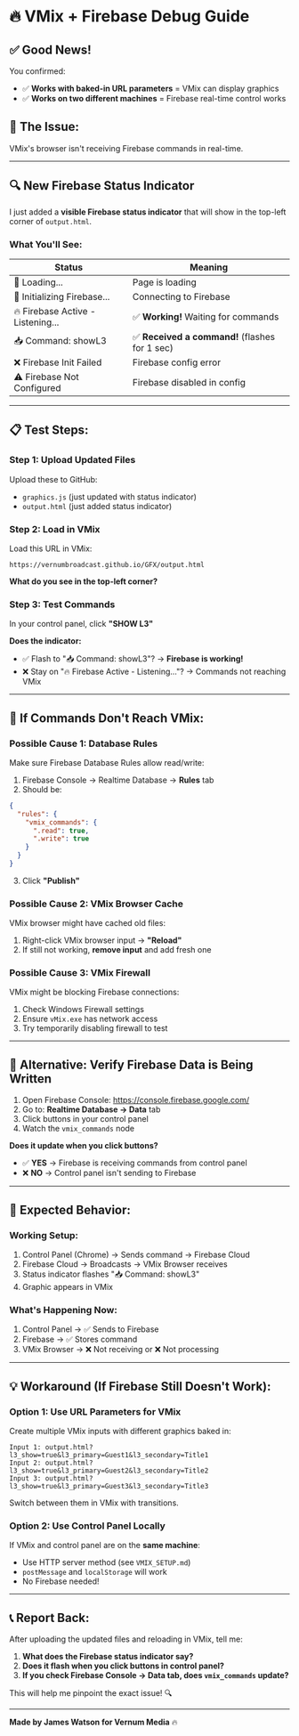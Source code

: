 # 🔥 VMix + Firebase Debug Guide

## ✅ **Good News!**

You confirmed:
- ✅ **Works with baked-in URL parameters** = VMix can display graphics
- ✅ **Works on two different machines** = Firebase real-time control works

## 🎯 **The Issue:**

VMix's browser isn't receiving Firebase commands in real-time.

---

## 🔍 **New Firebase Status Indicator**

I just added a **visible Firebase status indicator** that will show in the top-left corner of `output.html`.

### **What You'll See:**

| Status | Meaning |
|--------|---------|
| 🔄 Loading... | Page is loading |
| 🔄 Initializing Firebase... | Connecting to Firebase |
| 🔥 Firebase Active - Listening... | ✅ **Working!** Waiting for commands |
| 📥 Command: showL3 | ✅ **Received a command!** (flashes for 1 sec) |
| ❌ Firebase Init Failed | Firebase config error |
| ⚠️ Firebase Not Configured | Firebase disabled in config |

---

## 📋 **Test Steps:**

### **Step 1: Upload Updated Files**

Upload these to GitHub:
- `graphics.js` (just updated with status indicator)
- `output.html` (just added status indicator)

### **Step 2: Load in VMix**

Load this URL in VMix:
```
https://vernumbroadcast.github.io/GFX/output.html
```

**What do you see in the top-left corner?**

### **Step 3: Test Commands**

In your control panel, click **"SHOW L3"**

**Does the indicator:**
- ✅ Flash to "📥 Command: showL3"? → **Firebase is working!**
- ❌ Stay on "🔥 Firebase Active - Listening..."? → Commands not reaching VMix

---

## 🐛 **If Commands Don't Reach VMix:**

### **Possible Cause 1: Database Rules**

Make sure Firebase Database Rules allow read/write:

1. Firebase Console → Realtime Database → **Rules** tab
2. Should be:
```json
{
  "rules": {
    "vmix_commands": {
      ".read": true,
      ".write": true
    }
  }
}
```
3. Click **"Publish"**

### **Possible Cause 2: VMix Browser Cache**

VMix browser might have cached old files:

1. Right-click VMix browser input → **"Reload"**
2. If still not working, **remove input** and add fresh one

### **Possible Cause 3: VMix Firewall**

VMix might be blocking Firebase connections:

1. Check Windows Firewall settings
2. Ensure `vMix.exe` has network access
3. Try temporarily disabling firewall to test

---

## 🧪 **Alternative: Verify Firebase Data is Being Written**

1. Open Firebase Console: https://console.firebase.google.com/
2. Go to: **Realtime Database → Data** tab
3. Click buttons in your control panel
4. Watch the `vmix_commands` node

**Does it update when you click buttons?**
- ✅ **YES** → Firebase is receiving commands from control panel
- ❌ **NO** → Control panel isn't sending to Firebase

---

## 🎯 **Expected Behavior:**

### **Working Setup:**

1. Control Panel (Chrome) → Sends command → Firebase Cloud
2. Firebase Cloud → Broadcasts → VMix Browser receives
3. Status indicator flashes "📥 Command: showL3"
4. Graphic appears in VMix

### **What's Happening Now:**

1. Control Panel → ✅ Sends to Firebase
2. Firebase → ✅ Stores command
3. VMix Browser → ❌ Not receiving or ❌ Not processing

---

## 💡 **Workaround (If Firebase Still Doesn't Work):**

### **Option 1: Use URL Parameters for VMix**

Create multiple VMix inputs with different graphics baked in:

```
Input 1: output.html?l3_show=true&l3_primary=Guest1&l3_secondary=Title1
Input 2: output.html?l3_show=true&l3_primary=Guest2&l3_secondary=Title2
Input 3: output.html?l3_show=true&l3_primary=Guest3&l3_secondary=Title3
```

Switch between them in VMix with transitions.

### **Option 2: Use Control Panel Locally**

If VMix and control panel are on the **same machine**:
- Use HTTP server method (see `VMIX_SETUP.md`)
- `postMessage` and `localStorage` will work
- No Firebase needed!

---

## 📞 **Report Back:**

After uploading the updated files and reloading in VMix, tell me:

1. **What does the Firebase status indicator say?**
2. **Does it flash when you click buttons in control panel?**
3. **If you check Firebase Console → Data tab, does `vmix_commands` update?**

This will help me pinpoint the exact issue! 🔍

---

**Made by James Watson for Vernum Media** 🔥

